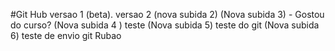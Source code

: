 #Git Hub
versao 1
(beta).
versao 2
(nova subida 2)
(Nova subida 3) - Gostou do curso?
(Nova subida 4 ) teste
(Nova subida 5) teste do git
(Nova subida 6) teste de envio git Rubao
